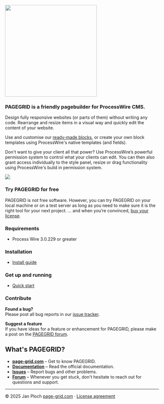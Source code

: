 <!-- [<img src="https://pg.uber.space/github-assets/pagegrid-logo.png" width="300" />](https://page-grid.com) -->

<img src="https://pg.uber.space/github-assets/pagegrid-logo-icon.png" width="300"/>

### PAGEGRID is a friendly pagebuilder for ProcessWire CMS.
Design fully responsive websites (or parts of them) without writing any code. Rearrange and resize items in a visual way and quickly edit the content of your website. 

Use and customise our [ready-made blocks](https://github.com/jploch/PageGridBlocks/), or create your own block templates using ProcessWire's native templates (and fields).

Don't want to give your client all that power? Use ProcessWire’s powerful permission system to control what your clients can edit. You can then also grant access individually to the style panel, resize or drag functionality using ProcessWire's build in permission system.

<img src="https://pg.uber.space/github-assets/pagegrid-screen.png" />

### Try PAGEGRID for free  

PAGEGRID is not free software. However, you can try PAGEGRID on your local machine or on a test server as long as you need to make sure it is the right tool for your next project. … and when you’re convinced, [buy your license](https://page-grid.com/buy).

### Requirements
- Process Wire 3.0.229 or greater

### Installation
- [Install guide](https://page-grid.com/docs/#/developer/installation)

### Get up and running
- [Quick start](https://page-grid.com/docs/#/developer/start)

### Contribute

**Found a bug?**  
Please post all bug reports in our [issue tracker](https://github.com/jploch/FieldtypePageGrid/issues/).

**Suggest a feature**  
If you have ideas for a feature or enhancement for PAGEGRID, please make a post on the [PAGEGRID forum](https://processwire.com/talk/forum/64-pagegrid/).

## What's PAGEGRID?
- **[page-grid.com](https://page-grid.com)** – Get to know PAGEGRID.
- **[Documentation](https://page-grid.com/docs/)** – Read the official documentation.
- **[Issues](https://github.com/jploch/FieldtypePageGrid/issues/)** – Report bugs and other problems.
- **[Forum](https://processwire.com/talk/forum/64-pagegrid/)** – Whenever you get stuck, don't hesitate to reach out for questions and support.

---

© 2025 Jan Ploch
[page-grid.com](https://page-grid.com) · [License agreement](https://github.com/jploch/FieldtypePageGrid/blob/main/LICENSE.md)
